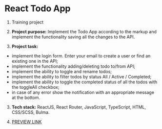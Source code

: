 # React Todo App
1. Training project

2. <b>Project purpose:</b>
Implement the Todo App according to the markup and implement the functionality saving all the changes to the API.

3. <b>Project task:</b>
- implement the login form. Enter your email to create a user or find an existing one in the API;
- implement the functionality adding/deleting todo to/from API;
- implement the ability to toggle and rename todos;
- implement the ability to filter todos by status All / Active / Completed;
- implement the ability to toggle the completed status of all the todos with the toggleAll checkbox;
- in case of any error show the notification with an appropriate message at the bottom.

3. <b>Tech stack:</b> ReactJS, React Router, JavaScript, TypeScript, HTML, CSS/SCSS, Bulma.

4. [PREVIEW LINK](https://dmytro-lebedchenko.github.io/react_todo_app/)
